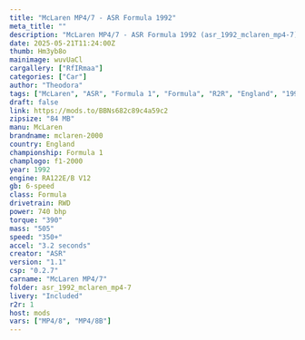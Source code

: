 ```yaml
---
title: "McLaren MP4/7 - ASR Formula 1992"
meta_title: ""
description: "McLaren MP4/7 - ASR Formula 1992 (asr_1992_mclaren_mp4-7) by ASR"
date: 2025-05-21T11:24:00Z
thumb: Hm3yb8o
mainimage: wuvUaCl
cargallery: ["RfIRmaa"]
categories: ["Car"]
author: "Theodora"
tags: ["McLaren", "ASR", "Formula 1", "Formula", "R2R", "England", "1992"]
draft: false
link: https://mods.to/BBNs682c89c4a59c2
zipsize: "84 MB"
manu: McLaren
brandname: mclaren-2000
country: England
championship: Formula 1
champlogo: f1-2000
year: 1992
engine: RA122E/B V12
gb: 6-speed
class: Formula
drivetrain: RWD
power: 740 bhp 
torque: "390"
mass: "505"
speed: "350+"
accel: "3.2 seconds"
creator: "ASR"
version: "1.1"
csp: "0.2.7"
carname: "McLaren MP4/7"
folder: asr_1992_mclaren_mp4-7
livery: "Included"
r2r: 1
host: mods
vars: ["MP4/8", "MP4/8B"]
---
```

